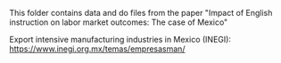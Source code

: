 This folder contains data and do files from the paper "Impact of English instruction on labor market outcomes: The case of Mexico"

Export intensive manufacturing industries in Mexico (INEGI): https://www.inegi.org.mx/temas/empresasman/
